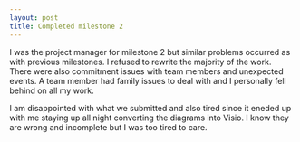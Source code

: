 ```yaml
---
layout: post
title: Completed milestone 2
---
```

I was the project manager for milestone 2 but similar problems occurred as with previous milestones. I refused to rewrite the majority of the work.
There were also commitment issues with team members and unexpected events. A team member had family issues to deal with and I personally fell behind on all my work.

I am disappointed with what we submitted and also tired since it eneded up with me staying up all night converting the diagrams into Visio. I know they are wrong and incomplete but I was too tired to care.
